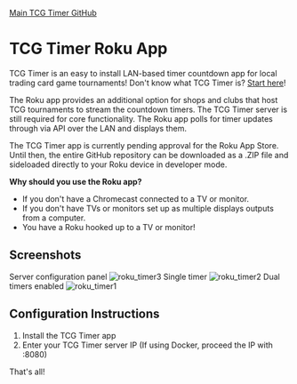 <a href="https://github.com/starg33kertcg/TCG_Timer">Main TCG Timer GitHub</a>

# TCG Timer Roku App
TCG Timer is an easy to install LAN-based timer countdown app for local trading card game tournaments! Don't know what TCG Timer is? <a href="https://github.com/starg33kertcg/TCG_Timer">Start here</a>!

The Roku app provides an additional option for shops and clubs that host TCG tournaments to stream the countdown timers. The TCG Timer server is still required for core functionality. The Roku app polls for timer updates through via API over the LAN and displays them.

The TCG Timer app is currently pending approval for the Roku App Store. Until then, the entire GitHub repository can be downloaded as a .ZIP file and sideloaded directly to your Roku device in developer mode.

**Why should you use the Roku app?**
- If you don't have a Chromecast connected to a TV or monitor.
- If you don't have TVs or monitors set up as multiple displays outputs from a computer.
- You have a Roku hooked up to a TV or monitor!

## Screenshots
Server configuration panel
![roku_timer3](https://github.com/user-attachments/assets/3d95e7b6-294f-43b3-8ac2-b4a38815c658)
Single timer
![roku_timer2](https://github.com/user-attachments/assets/ef002e34-25c5-4a04-b531-71575a890dc3)
Dual timers enabled
![roku_timer1](https://github.com/user-attachments/assets/32bb5cf3-505c-4667-9f1f-fd30c3814440)

## Configuration Instructions
1. Install the TCG Timer app
2. Enter your TCG Timer server IP (If using Docker, proceed the IP with :8080)

That's all!
